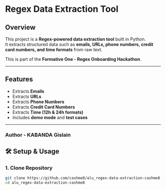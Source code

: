 # Regex Data Extraction Tool

## Overview
This project is a **Regex-powered data extraction tool** built in Python.  
It extracts structured data such as **emails, URLs, phone numbers, credit card numbers, and time formats** from raw text.

This is part of the **Formative One - Regex Onboarding Hackathon**.

---

## Features
- Extracts **Emails**  
- Extracts **URLs**  
- Extracts **Phone Numbers**  
- Extracts **Credit Card Numbers**  
- Extracts **Time (12h & 24h formats)**  
- Includes **demo mode** and **test cases**

---

### Author - **KABANDA Gislain**

## 🛠️ Setup & Usage

### 1. Clone Repository
```bash
git clone https://github.com/cashme8/alu_regex-data-extraction-cashme8.git
cd alu_regex-data-extraction-cashme8

